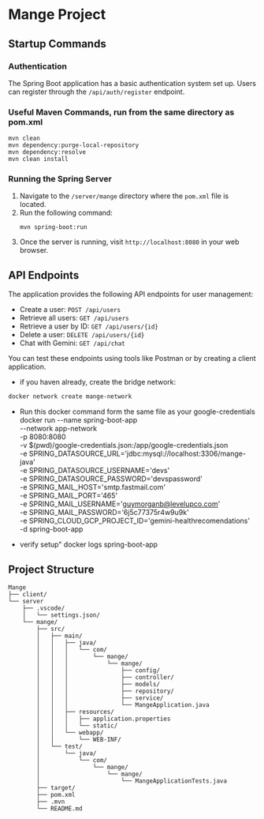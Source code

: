 # Mange Project

## Startup Commands

### Authentication
The Spring Boot application has a basic authentication system set up. Users can register through the `/api/auth/register` endpoint.

### Useful Maven Commands, run from the same directory as pom.xml
```
mvn clean
mvn dependency:purge-local-repository
mvn dependency:resolve
mvn clean install
```

### Running the Spring Server
1. Navigate to the `/server/mange` directory where the `pom.xml` file is located.
2. Run the following command:
   ```
   mvn spring-boot:run
   ```
3. Once the server is running, visit `http://localhost:8080` in your web browser.

## API Endpoints

The application provides the following API endpoints for user management:

- Create a user: `POST /api/users`
- Retrieve all users: `GET /api/users`
- Retrieve a user by ID: `GET /api/users/{id}`
- Delete a user: `DELETE /api/users/{id}`
- Chat with Gemini: `GET /api/chat`

You can test these endpoints using tools like Postman or by creating a client application.

- if you haven already, create the bridge network:

```bash
docker network create mange-network
```
* Run this docker command form the same file as your google-credentials
docker run --name spring-boot-app \
  --network app-network \
  -p 8080:8080 \
  -v $(pwd)/google-credentials.json:/app/google-credentials.json \
  -e SPRING_DATASOURCE_URL='jdbc:mysql://localhost:3306/mange-java' \
  -e SPRING_DATASOURCE_USERNAME='devs' \
  -e SPRING_DATASOURCE_PASSWORD='devspassword' \
  -e SPRING_MAIL_HOST='smtp.fastmail.com' \
  -e SPRING_MAIL_PORT='465' \
  -e SPRING_MAIL_USERNAME='guymorganb@levelupco.com' \
  -e SPRING_MAIL_PASSWORD='6j5c77375r4w9u9k' \
  -e SPRING_CLOUD_GCP_PROJECT_ID='gemini-healthrecomendations' \
  -d spring-boot-app

* verify setup"
docker logs spring-boot-app

## Project Structure

```
Mange
├── client/
└── server
    ├── .vscode/
    │   └── settings.json/
    └── mange/
        ├── src/
        │   ├── main/
        │   │   ├── java/
        │   │   │   └── com/
        │   │   │       └── mange/
        │   │   │           └── mange/
        │   │   │               ├── config/
        │   │   │               ├── controller/
        │   │   │               ├── models/
        │   │   │               ├── repository/
        │   │   │               ├── service/
        │   │   │               └── MangeApplication.java
        │   │   ├── resources/
        │   │   │   ├── application.properties
        │   │   │   └── static/
        │   │   └── webapp/
        │   │       └── WEB-INF/
        │   └── test/
        │       └── java/
        │           └── com/
        │               └── mange/
        │                   └── mange/
        │                       └── MangeApplicationTests.java
        ├── target/
        ├── pom.xml
        ├── .mvn
        └── README.md
```